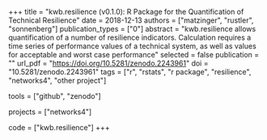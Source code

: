+++
title = "kwb.resilience (v0.1.0): R Package for the Quantification of Technical Resilience"
date = 2018-12-13
authors = ["matzinger", "rustler", "sonnenberg"]
publication_types = ["0"]
abstract = "kwb.resilience allows quantification of a number of resilience indicators. Calculation requires a time series of performance values of a technical system, as well as values for acceptable and worst case performance"
selected = false
publication = ""
url_pdf = "https://doi.org/10.5281/zenodo.2243961"
doi = "10.5281/zenodo.2243961"
tags = ["r", "rstats", "r package", "resilience", "networks4", "other project"]

tools = ["github", "zenodo"]

projects = ["networks4"]

code = ["kwb.resilience"]
+++

